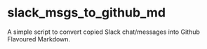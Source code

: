 # slack_msgs_to_github_md

A simple script to convert copied Slack chat/messages into Github Flavoured Markdown.
